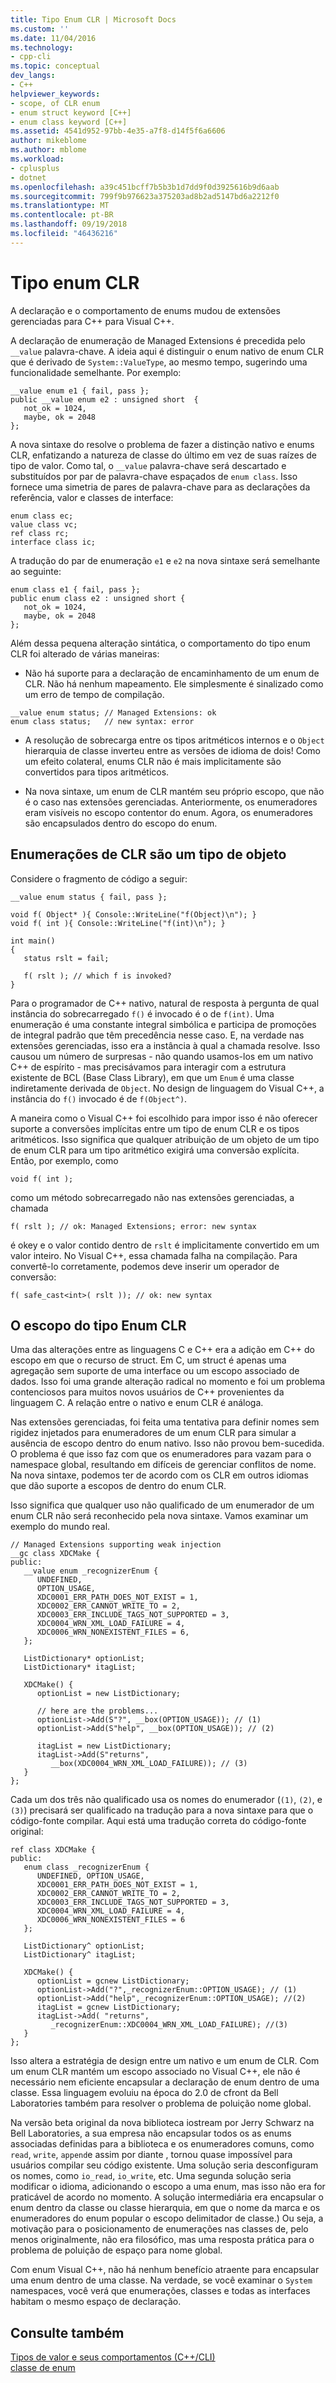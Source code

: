 ```yaml
---
title: Tipo Enum CLR | Microsoft Docs
ms.custom: ''
ms.date: 11/04/2016
ms.technology:
- cpp-cli
ms.topic: conceptual
dev_langs:
- C++
helpviewer_keywords:
- scope, of CLR enum
- enum struct keyword [C++]
- enum class keyword [C++]
ms.assetid: 4541d952-97bb-4e35-a7f8-d14f5f6a6606
author: mikeblome
ms.author: mblome
ms.workload:
- cplusplus
- dotnet
ms.openlocfilehash: a39c451bcff7b5b3b1d7dd9f0d3925616b9d6aab
ms.sourcegitcommit: 799f9b976623a375203ad8b2ad5147bd6a2212f0
ms.translationtype: MT
ms.contentlocale: pt-BR
ms.lasthandoff: 09/19/2018
ms.locfileid: "46436216"
---
```

# <a name="clr-enum-type"></a>Tipo enum CLR

A declaração e o comportamento de enums mudou de extensões gerenciadas para C++ para Visual C++.

A declaração de enumeração de Managed Extensions é precedida pelo `__value` palavra-chave. A ideia aqui é distinguir o enum nativo de enum CLR que é derivado de `System::ValueType`, ao mesmo tempo, sugerindo uma funcionalidade semelhante. Por exemplo:

```
__value enum e1 { fail, pass };
public __value enum e2 : unsigned short  {
   not_ok = 1024,
   maybe, ok = 2048
};
```

A nova sintaxe do resolve o problema de fazer a distinção nativo e enums CLR, enfatizando a natureza de classe do último em vez de suas raízes de tipo de valor. Como tal, o `__value` palavra-chave será descartado e substituídos por par de palavra-chave espaçados de `enum class`. Isso fornece uma simetria de pares de palavra-chave para as declarações da referência, valor e classes de interface:

```
enum class ec;
value class vc;
ref class rc;
interface class ic;
```

A tradução do par de enumeração `e1` e `e2` na nova sintaxe será semelhante ao seguinte:

```
enum class e1 { fail, pass };
public enum class e2 : unsigned short {
   not_ok = 1024,
   maybe, ok = 2048
};
```

Além dessa pequena alteração sintática, o comportamento do tipo enum CLR foi alterado de várias maneiras:

- Não há suporte para a declaração de encaminhamento de um enum de CLR. Não há nenhum mapeamento. Ele simplesmente é sinalizado como um erro de tempo de compilação.

```
__value enum status; // Managed Extensions: ok
enum class status;   // new syntax: error
```

- A resolução de sobrecarga entre os tipos aritméticos internos e o `Object` hierarquia de classe inverteu entre as versões de idioma de dois! Como um efeito colateral, enums CLR não é mais implicitamente são convertidos para tipos aritméticos.

- Na nova sintaxe, um enum de CLR mantém seu próprio escopo, que não é o caso nas extensões gerenciadas. Anteriormente, os enumeradores eram visíveis no escopo contentor do enum. Agora, os enumeradores são encapsulados dentro do escopo do enum.

## <a name="clr-enums-are-a-kind-of-object"></a>Enumerações de CLR são um tipo de objeto

Considere o fragmento de código a seguir:

```
__value enum status { fail, pass };

void f( Object* ){ Console::WriteLine("f(Object)\n"); }
void f( int ){ Console::WriteLine("f(int)\n"); }

int main()
{
   status rslt = fail;

   f( rslt ); // which f is invoked?
}
```

Para o programador de C++ nativo, natural de resposta à pergunta de qual instância do sobrecarregado `f()` é invocado é o de `f(int)`. Uma enumeração é uma constante integral simbólica e participa de promoções de integral padrão que têm precedência nesse caso.  E, na verdade nas extensões gerenciadas, isso era a instância à qual a chamada resolve. Isso causou um número de surpresas - não quando usamos-los em um nativo C++ de espírito - mas precisávamos para interagir com a estrutura existente de BCL (Base Class Library), em que um `Enum` é uma classe indiretamente derivada de `Object`. No design de linguagem do Visual C++, a instância do `f()` invocado é de `f(Object^)`.

A maneira como o Visual C++ foi escolhido para impor isso é não oferecer suporte a conversões implícitas entre um tipo de enum CLR e os tipos aritméticos. Isso significa que qualquer atribuição de um objeto de um tipo de enum CLR para um tipo aritmético exigirá uma conversão explícita. Então, por exemplo, como

```
void f( int );
```

como um método sobrecarregado não nas extensões gerenciadas, a chamada

```
f( rslt ); // ok: Managed Extensions; error: new syntax
```

é okey e o valor contido dentro de `rslt` é implicitamente convertido em um valor inteiro. No Visual C++, essa chamada falha na compilação. Para convertê-lo corretamente, podemos deve inserir um operador de conversão:

```
f( safe_cast<int>( rslt )); // ok: new syntax
```

## <a name="the-scope-of-the-clr-enum-type"></a>O escopo do tipo Enum CLR

Uma das alterações entre as linguagens C e C++ era a adição em C++ do escopo em que o recurso de struct. Em C, um struct é apenas uma agregação sem suporte de uma interface ou um escopo associado de dados. Isso foi uma grande alteração radical no momento e foi um problema contenciosos para muitos novos usuários de C++ provenientes da linguagem C. A relação entre o nativo e enum CLR é análoga.

Nas extensões gerenciadas, foi feita uma tentativa para definir nomes sem rigidez injetados para enumeradores de um enum CLR para simular a ausência de escopo dentro do enum nativo. Isso não provou bem-sucedida. O problema é que isso faz com que os enumeradores para vazam para o namespace global, resultando em difíceis de gerenciar conflitos de nome. Na nova sintaxe, podemos ter de acordo com os CLR em outros idiomas que dão suporte a escopos de dentro do enum CLR.

Isso significa que qualquer uso não qualificado de um enumerador de um enum CLR não será reconhecido pela nova sintaxe. Vamos examinar um exemplo do mundo real.

```
// Managed Extensions supporting weak injection
__gc class XDCMake {
public:
   __value enum _recognizerEnum {
      UNDEFINED,
      OPTION_USAGE,
      XDC0001_ERR_PATH_DOES_NOT_EXIST = 1,
      XDC0002_ERR_CANNOT_WRITE_TO = 2,
      XDC0003_ERR_INCLUDE_TAGS_NOT_SUPPORTED = 3,
      XDC0004_WRN_XML_LOAD_FAILURE = 4,
      XDC0006_WRN_NONEXISTENT_FILES = 6,
   };

   ListDictionary* optionList;
   ListDictionary* itagList;

   XDCMake() {
      optionList = new ListDictionary;

      // here are the problems...
      optionList->Add(S"?", __box(OPTION_USAGE)); // (1)
      optionList->Add(S"help", __box(OPTION_USAGE)); // (2)

      itagList = new ListDictionary;
      itagList->Add(S"returns",
         __box(XDC0004_WRN_XML_LOAD_FAILURE)); // (3)
   }
};
```

Cada um dos três não qualificado usa os nomes do enumerador (`(1)`, `(2)`, e `(3)`) precisará ser qualificado na tradução para a nova sintaxe para que o código-fonte compilar. Aqui está uma tradução correta do código-fonte original:

```
ref class XDCMake {
public:
   enum class _recognizerEnum {
      UNDEFINED, OPTION_USAGE,
      XDC0001_ERR_PATH_DOES_NOT_EXIST = 1,
      XDC0002_ERR_CANNOT_WRITE_TO = 2,
      XDC0003_ERR_INCLUDE_TAGS_NOT_SUPPORTED = 3,
      XDC0004_WRN_XML_LOAD_FAILURE = 4,
      XDC0006_WRN_NONEXISTENT_FILES = 6
   };

   ListDictionary^ optionList;
   ListDictionary^ itagList;

   XDCMake() {
      optionList = gcnew ListDictionary;
      optionList->Add("?",_recognizerEnum::OPTION_USAGE); // (1)
      optionList->Add("help",_recognizerEnum::OPTION_USAGE); //(2)
      itagList = gcnew ListDictionary;
      itagList->Add( "returns",
         _recognizerEnum::XDC0004_WRN_XML_LOAD_FAILURE); //(3)
   }
};
```

Isso altera a estratégia de design entre um nativo e um enum de CLR. Com um enum CLR mantém um escopo associado no Visual C++, ele não é necessário nem eficiente encapsular a declaração de enum dentro de uma classe. Essa linguagem evoluiu na época do 2.0 de cfront da Bell Laboratories também para resolver o problema de poluição nome global.

Na versão beta original da nova biblioteca iostream por Jerry Schwarz na Bell Laboratories, a sua empresa não encapsular todos os as enums associadas definidas para a biblioteca e os enumeradores comuns, como `read`, `write`, `append`e assim por diante , tornou quase impossível para usuários compilar seu código existente. Uma solução seria desconfiguram os nomes, como `io_read`, `io_write`, etc. Uma segunda solução seria modificar o idioma, adicionando o escopo a uma enum, mas isso não era for praticável de acordo no momento. A solução intermediária era encapsular o enum dentro da classe ou classe hierarquia, em que o nome da marca e os enumeradores do enum popular o escopo delimitador de classe.) Ou seja, a motivação para o posicionamento de enumerações nas classes de, pelo menos originalmente, não era filosófico, mas uma resposta prática para o problema de poluição de espaço para nome global.

Com enum Visual C++, não há nenhum benefício atraente para encapsular uma enum dentro de uma classe. Na verdade, se você examinar o `System` namespaces, você verá que enumerações, classes e todas as interfaces habitam o mesmo espaço de declaração.

## <a name="see-also"></a>Consulte também

[Tipos de valor e seus comportamentos (C++/CLI)](../dotnet/value-types-and-their-behaviors-cpp-cli.md)<br/>
[classe de enum](../windows/enum-class-cpp-component-extensions.md)